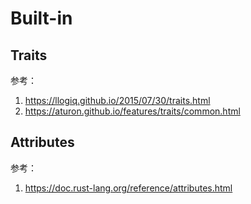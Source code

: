 # Built-in

## Traits
参考：
1. https://llogiq.github.io/2015/07/30/traits.html
2. https://aturon.github.io/features/traits/common.html

## Attributes

参考：　
1. https://doc.rust-lang.org/reference/attributes.html

